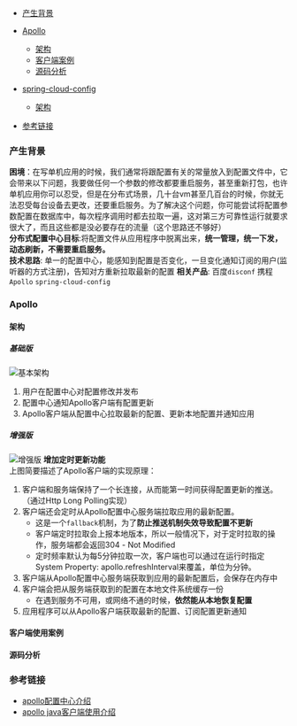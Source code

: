 
- [产生背景](#产生背景)

- [Apollo](#Apollo)
    - [架构](#架构)
    - [客户端案例](#客户端使用案例)
    - [源码分析](#源码分析)
- [spring-cloud-config](#spring-cloud-config)
    - [架构](#架构)
- [参考链接](#参考链接)
    
### 产生背景
**困境**：在写单机应用的时候，我们通常将跟配置有关的常量放入到配置文件中，它会带来以下问题，我要做任何一个参数的修改都要重启服务，甚至重新打包，也许单机应用你可以忍受，但是在分布式场景，几十台vm甚至几百台的时候，你就无法忍受每台设备去更改，还要重启服务。为了解决这个问题，你可能尝试将配置参数配置在数据库中，每次程序调用时都去拉取一遍，这对第三方可靠性运行就要求很大了，而且这些都是没必要存在的流量（这个思路还不够好）    
**分布式配置中心目标**:将配置文件从应用程序中脱离出来，**统一管理，统一下发，动态刷新，不需要重启服务。**   
**技术思路**: 单一的配置中心，能感知到配置是否变化，一旦变化通知订阅的用户(监听器的方式注册)，告知对方重新拉取最新的配置
**相关产品**: 百度`disconf`  携程`Apollo`   `spring-cloud-config`


### Apollo
#### 架构
##### 基础版
 ![基本架构](https://github.com/ctripcorp/apollo/raw/master/doc/images/basic-architecture.png)
1. 用户在配置中心对配置修改并发布  
2. 配置中心通知Apollo客户端有配置更新  
3. Apollo客户端从配置中心拉取最新的配置、更新本地配置并通知应用   
##### 增强版
![增强版](https://github.com/ctripcorp/apollo/raw/master/doc/images/client-architecture.png)
**增加定时更新功能**  
上图简要描述了Apollo客户端的实现原理：  
1. 客户端和服务端保持了一个长连接，从而能第一时间获得配置更新的推送。（通过Http Long Polling实现）
2. 客户端还会定时从Apollo配置中心服务端拉取应用的最新配置。
   - 这是一个`fallback`机制，为了**防止推送机制失效导致配置不更新**
   - 客户端定时拉取会上报本地版本，所以一般情况下，对于定时拉取的操作，服务端都会返回304 - Not Modified
   - 定时频率默认为每5分钟拉取一次，客户端也可以通过在运行时指定System Property: apollo.refreshInterval来覆盖，单位为分钟。
3. 客户端从Apollo配置中心服务端获取到应用的最新配置后，会保存在内存中
4. 客户端会把从服务端获取到的配置在本地文件系统缓存一份
   - 在遇到服务不可用，或网络不通的时候，**依然能从本地恢复配置**
5. 应用程序可以从Apollo客户端获取最新的配置、订阅配置更新通知

#### 客户端使用案例

#### 源码分析


### 参考链接
- [apollo配置中心介绍](#https://github.com/ctripcorp/apollo/wiki/Apollo%E9%85%8D%E7%BD%AE%E4%B8%AD%E5%BF%83%E4%BB%8B%E7%BB%8D)
- [apollo java客户端使用介绍](#https://github.com/ctripcorp/apollo/wiki/Java%E5%AE%A2%E6%88%B7%E7%AB%AF%E4%BD%BF%E7%94%A8%E6%8C%87%E5%8D%97)








